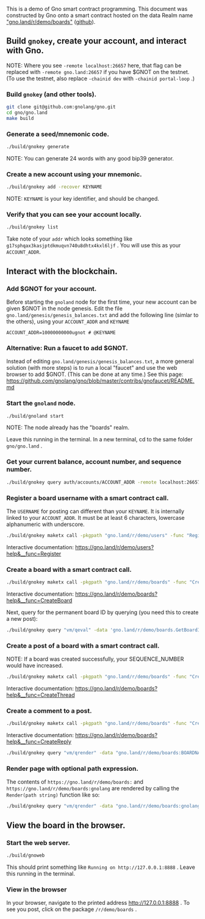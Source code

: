 This is a demo of Gno smart contract programming.  This document was
constructed by Gno onto a smart contract hosted on the data Realm
name ["gno.land/r/demo/boards"](https://gno.land/r/demo/boards/)
([github](https://github.com/gnolang/gno/tree/master/examples/gno.land/r/demo/boards)).



## Build `gnokey`, create your account, and interact with Gno.

NOTE: Where you see `-remote localhost:26657` here, that flag can be replaced
with `-remote gno.land:26657` if you have $GNOT on the testnet.
(To use the testnet, also replace `-chainid dev` with `-chainid portal-loop` .)

### Build `gnokey` (and other tools).

```bash
git clone git@github.com:gnolang/gno.git
cd gno/gno.land
make build
```

### Generate a seed/mnemonic code.

```bash
./build/gnokey generate
```

NOTE: You can generate 24 words with any good bip39 generator.

### Create a new account using your mnemonic.

```bash
./build/gnokey add -recover KEYNAME
```

NOTE: `KEYNAME` is your key identifier, and should be changed.

### Verify that you can see your account locally.

```bash
./build/gnokey list
```

Take note of your `addr` which looks something like `g17sphqax3kasjptdkmuqvn740u8dhtx4kxl6ljf` .
You will use this as your `ACCOUNT_ADDR`.

## Interact with the blockchain.

### Add $GNOT for your account.

Before starting the `gnoland` node for the first time, your new account can be given $GNOT in the node genesis.
Edit the file `gno.land/genesis/genesis_balances.txt` and add the following line (simlar to the others), using
your `ACCOUNT_ADDR` and `KEYNAME`

`ACCOUNT_ADDR=10000000000ugnot # @KEYNAME`

### Alternative: Run a faucet to add $GNOT.

Instead of editing `gno.land/genesis/genesis_balances.txt`, a more general solution (with more steps)
is to run a local "faucet" and use the web browser to add $GNOT. (This can be done at any time.)
See this page: https://github.com/gnolang/gno/blob/master/contribs/gnofaucet/README.md


### Start the `gnoland` node.

```bash
./build/gnoland start
```

NOTE: The node already has the "boards" realm.

Leave this running in the terminal. In a new terminal, cd to the same folder `gno/gno.land` .

### Get your current balance, account number, and sequence number.

```bash
./build/gnokey query auth/accounts/ACCOUNT_ADDR -remote localhost:26657
```

### Register a board username with a smart contract call.

The `USERNAME` for posting can different than your `KEYNAME`. It is internally linked to your `ACCOUNT_ADDR`. It must be at least 6 characters, lowercase alphanumeric with underscore.

```bash
./build/gnokey maketx call -pkgpath "gno.land/r/demo/users" -func "Register" -args "" -args "USERNAME" -args "Profile description" -gas-fee "10000000ugnot" -gas-wanted "2000000" -send "200000000ugnot" -broadcast -chainid dev -remote 127.0.0.1:26657 KEYNAME
```

Interactive documentation: https://gno.land/r/demo/users?help&__func=Register

### Create a board with a smart contract call.

```bash
./build/gnokey maketx call -pkgpath "gno.land/r/demo/boards" -func "CreateBoard" -args "BOARDNAME" -gas-fee "1000000ugnot" -gas-wanted "10000000" -broadcast -chainid dev -remote localhost:26657 KEYNAME
```

Interactive documentation: https://gno.land/r/demo/boards?help&__func=CreateBoard

Next, query for the permanent board ID by querying (you need this to create a new post):

```bash
./build/gnokey query "vm/qeval" -data 'gno.land/r/demo/boards.GetBoardIDFromName("BOARDNAME")' -remote localhost:26657
```

### Create a post of a board with a smart contract call.

NOTE: If a board was created successfully, your SEQUENCE_NUMBER would have increased.

```bash
./build/gnokey maketx call -pkgpath "gno.land/r/demo/boards" -func "CreateThread" -args BOARD_ID -args "Hello gno.land" -args "Text of the post" -gas-fee 1000000ugnot -gas-wanted 2000000 -broadcast -chainid dev -remote localhost:26657 KEYNAME
```

Interactive documentation: https://gno.land/r/demo/boards?help&__func=CreateThread

### Create a comment to a post.

```bash
./build/gnokey maketx call -pkgpath "gno.land/r/demo/boards" -func "CreateReply" -args BOARD_ID -args "1" -args "1" -args "Nice to meet you too." -gas-fee 1000000ugnot -gas-wanted 2000000 -broadcast -chainid dev -remote localhost:26657 KEYNAME
```

Interactive documentation: https://gno.land/r/demo/boards?help&__func=CreateReply

```bash
./build/gnokey query "vm/qrender" -data "gno.land/r/demo/boards:BOARDNAME/1" -remote localhost:26657
```

### Render page with optional path expression.

The contents of `https://gno.land/r/demo/boards:` and `https://gno.land/r/demo/boards:gnolang` are rendered by calling
the `Render(path string)` function like so:

```bash
./build/gnokey query "vm/qrender" -data "gno.land/r/demo/boards:gnolang"
```
## View the board in the browser.

### Start the web server.

```bash
./build/gnoweb
```

This should print something like `Running on http://127.0.0.1:8888` . Leave this running in the terminal.

### View in the browser

In your browser, navigate to the printed address http://127.0.0.1:8888 .
To see you post, click on the package `/r/demo/boards` .

